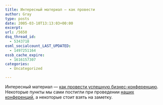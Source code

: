 ```yaml
---
title: Интересный материал — как провести
author: Gray
type: posts
date: 2005-03-10T13:13:03+00:00
excerpt:
url: /5650
dsq_thread_id:
  - 5343718
esml_socialcount_LAST_UPDATED:
  - 1497251164
essb_cache_expire:
  - 1616157307
categories:
  - Uncategorized

---
```








Интересный материал &#8212; <a href="http://www.seekingalpha.com/2004/12/how_majestic_re.html" target="_blank">как провести успешную бизнес-конференцию</a>.  
Некоторые пункты мы сами постигли при проведении <a href="http://www.optimization.ru/" target="_blank">наших конференций</a>, а некоторые стоит взять на заметку.